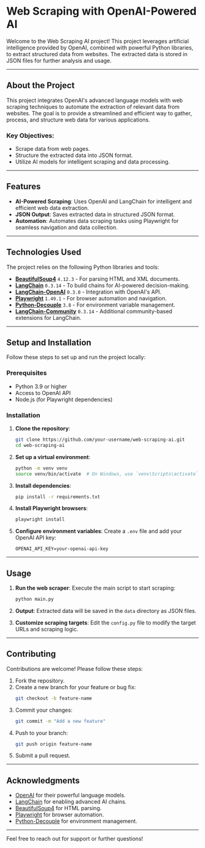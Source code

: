 # Web Scraping with OpenAI-Powered AI

Welcome to the Web Scraping AI project! This project leverages artificial intelligence provided by OpenAI, combined with powerful Python libraries, to extract structured data from websites. The extracted data is stored in JSON files for further analysis and usage.

---

## About the Project

This project integrates OpenAI's advanced language models with web scraping techniques to automate the extraction of relevant data from websites. The goal is to provide a streamlined and efficient way to gather, process, and structure web data for various applications.

### Key Objectives:
- Scrape data from web pages.
- Structure the extracted data into JSON format.
- Utilize AI models for intelligent scraping and data processing.

---

## Features

- **AI-Powered Scraping**: Uses OpenAI and LangChain for intelligent and efficient web data extraction.
- **JSON Output**: Saves extracted data in structured JSON format.
- **Automation**: Automates data scraping tasks using Playwright for seamless navigation and data collection.

---

## Technologies Used

The project relies on the following Python libraries and tools:

- [**BeautifulSoup4**](https://www.crummy.com/software/BeautifulSoup/bs4/doc/) `4.12.3` - For parsing HTML and XML documents.
- [**LangChain**](https://github.com/hwchase17/langchain) `0.3.14` - To build chains for AI-powered decision-making.
- [**LangChain-OpenAI**](https://github.com/langchain-ai/langchain-openai) `0.3.0` - Integration with OpenAI's API.
- [**Playwright**](https://playwright.dev/python/) `1.49.1` - For browser automation and navigation.
- [**Python-Decouple**](https://github.com/henriquebastos/python-decouple) `3.8` - For environment variable management.
- [**LangChain-Community**](https://github.com/langchain-community) `0.3.14` - Additional community-based extensions for LangChain.

---

## Setup and Installation

Follow these steps to set up and run the project locally:

### Prerequisites

- Python 3.9 or higher
- Access to OpenAI API
- Node.js (for Playwright dependencies)

### Installation

1. **Clone the repository**:
   ```bash
   git clone https://github.com/your-username/web-scraping-ai.git
   cd web-scraping-ai
   ```

2. **Set up a virtual environment**:
   ```bash
   python -m venv venv
   source venv/bin/activate  # On Windows, use `venv\Scripts\activate`
   ```

3. **Install dependencies**:
   ```bash
   pip install -r requirements.txt
   ```

4. **Install Playwright browsers**:
   ```bash
   playwright install
   ```

5. **Configure environment variables**:
   Create a `.env` file and add your OpenAI API key:
   ```env
   OPENAI_API_KEY=your-openai-api-key
   ```

---

## Usage

1. **Run the web scraper**:
   Execute the main script to start scraping:
   ```bash
   python main.py
   ```

2. **Output**:
   Extracted data will be saved in the `data` directory as JSON files.

3. **Customize scraping targets**:
   Edit the `config.py` file to modify the target URLs and scraping logic.

---

## Contributing

Contributions are welcome! Please follow these steps:

1. Fork the repository.
2. Create a new branch for your feature or bug fix:
   ```bash
   git checkout -b feature-name
   ```
3. Commit your changes:
   ```bash
   git commit -m "Add a new feature"
   ```
4. Push to your branch:
   ```bash
   git push origin feature-name
   ```
5. Submit a pull request.
---

## Acknowledgments

- [OpenAI](https://openai.com/) for their powerful language models.
- [LangChain](https://github.com/hwchase17/langchain) for enabling advanced AI chains.
- [BeautifulSoup4](https://www.crummy.com/software/BeautifulSoup/) for HTML parsing.
- [Playwright](https://playwright.dev/python/) for browser automation.
- [Python-Decouple](https://github.com/henriquebastos/python-decouple) for environment management.

---

Feel free to reach out for support or further questions!

